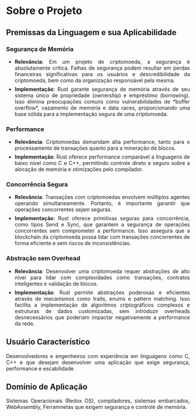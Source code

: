 # Sobre o Projeto

## Premissas da Linguagem e sua Aplicabilidade

### Segurança de Memória
* <div style="text-align: justify; margin-bottom: 0.5em;"><strong>Relevância</strong>: Em um projeto de criptomoeda, a segurança é absolutamente crítica. Falhas de segurança podem resultar em perdas financeiras significativas para os usuários e descredibilidade da criptomoeda, bem como da organização responsável pela mesma.</div>

* <div style="text-align: justify;"><strong>Implementação</strong>: Rust garante segurança de memória através de seu sistema único de propriedade (ownership) e empréstimo (borrowing). Isso elimina preocupações comuns como vulnerabilidades de *buffer overflow*, vazamento de memória e data races, proporcionando uma base sólida para a implementação segura de uma criptomoeda.</div>

### Performance
* <div style="text-align: justify; margin-bottom: 0.5em;"><strong>Relevância</strong>: Criptomoedas demandam alta performance, tanto para o processamento de transações quanto para a mineração de blocos.</div>

* <div style="text-align: justify;"><strong>Implementação</strong>: Rust oferece performance comparável a linguagens de baixo nível como C e C++, permitindo controle direto e seguro sobre a alocação de memória e otimizações pelo compilador.</div>

### Concorrência Segura
* <div style="text-align: justify; margin-bottom: 0.5em;"><strong>Relevância</strong>: Transações com criptomoedas envolvem múltiplos agentes operando simultaneamente. Portanto, é importante garantir que operações concorrentes sejam seguras.</div>

* <div style="text-align: justify;"><strong>Implementação</strong>: Rust oferece primitivas seguras para concorrência, como tipos Send e Sync, que garantem a segurança de operações concorrentes sem comprometer a performance. Isso assegura que a blockchain da criptomoeda possa lidar com transações concorrentes de forma eficiente e sem riscos de inconsistências.</div>

### Abstração sem Overhead
* <div style="text-align: justify; margin-bottom: 0.5em;"><strong>Relevância</strong>: Desenvolver uma criptomoeda requer abstrações de alto nível para lidar com complexidades como transações, contratos inteligentes e validação de blocos.</div>

* <div style="text-align: justify;"><strong>Implementação</strong>: Rust permite abstrações poderosas e eficientes através de mecanismos como traits, enums e pattern matching. Isso facilita a implementação de algoritmos criptográficos complexos e estruturas de dados customizadas, sem introduzir overheads desnecessários que poderiam impactar negativamente a performance da rede.</div>

## Usuário Característico
<div style="text-align: justify;">Desenvolvedores e engenheiros com experiência em linguagens como C, C++ e que desejam desenvolver uma aplicação que exige segurança, performance e escabilidade.</div>

## Domínio de Aplicação
<div style="text-align: justify;">Sistemas Operacionais (Redox OS), compiladores, sistemas embarcados, WebAssembly, Ferramnetas que exigem segurança e controle de memória.</div>

